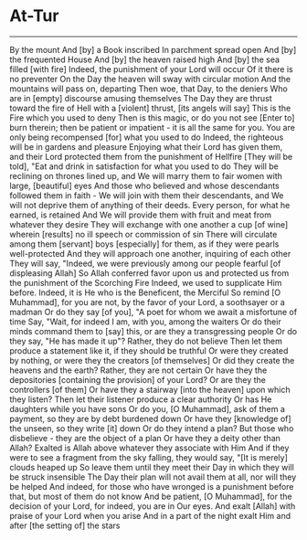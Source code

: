 # At-Tur
---
By the mount
And [by] a Book inscribed
In parchment spread open
And [by] the frequented House
And [by] the heaven raised high
And [by] the sea filled [with fire]
Indeed, the punishment of your Lord will occur
Of it there is no preventer
On the Day the heaven will sway with circular motion
And the mountains will pass on, departing
Then woe, that Day, to the deniers
Who are in [empty] discourse amusing themselves
The Day they are thrust toward the fire of Hell with a [violent] thrust, [its angels will say]
This is the Fire which you used to deny
Then is this magic, or do you not see
[Enter to] burn therein; then be patient or impatient - it is all the same for you. You are only being recompensed [for] what you used to do
Indeed, the righteous will be in gardens and pleasure
Enjoying what their Lord has given them, and their Lord protected them from the punishment of Hellfire
[They will be told], "Eat and drink in satisfaction for what you used to do
They will be reclining on thrones lined up, and We will marry them to fair women with large, [beautiful] eyes
And those who believed and whose descendants followed them in faith - We will join with them their descendants, and We will not deprive them of anything of their deeds. Every person, for what he earned, is retained
And We will provide them with fruit and meat from whatever they desire
They will exchange with one another a cup [of wine] wherein [results] no ill speech or commission of sin
There will circulate among them [servant] boys [especially] for them, as if they were pearls well-protected
And they will approach one another, inquiring of each other
They will say, "Indeed, we were previously among our people fearful [of displeasing Allah]
So Allah conferred favor upon us and protected us from the punishment of the Scorching Fire
Indeed, we used to supplicate Him before. Indeed, it is He who is the Beneficent, the Merciful
So remind [O Muhammad], for you are not, by the favor of your Lord, a soothsayer or a madman
Or do they say [of you], "A poet for whom we await a misfortune of time
Say, "Wait, for indeed I am, with you, among the waiters
Or do their minds command them to [say] this, or are they a transgressing people
Or do they say, "He has made it up"? Rather, they do not believe
Then let them produce a statement like it, if they should be truthful
Or were they created by nothing, or were they the creators [of themselves]
Or did they create the heavens and the earth? Rather, they are not certain
Or have they the depositories [containing the provision] of your Lord? Or are they the controllers [of them]
Or have they a stairway [into the heaven] upon which they listen? Then let their listener produce a clear authority
Or has He daughters while you have sons
Or do you, [O Muhammad], ask of them a payment, so they are by debt burdened down
Or have they [knowledge of] the unseen, so they write [it] down
Or do they intend a plan? But those who disbelieve - they are the object of a plan
Or have they a deity other than Allah? Exalted is Allah above whatever they associate with Him
And if they were to see a fragment from the sky falling, they would say, "[It is merely] clouds heaped up
So leave them until they meet their Day in which they will be struck insensible
The Day their plan will not avail them at all, nor will they be helped
And indeed, for those who have wronged is a punishment before that, but most of them do not know
And be patient, [O Muhammad], for the decision of your Lord, for indeed, you are in Our eyes. And exalt [Allah] with praise of your Lord when you arise
And in a part of the night exalt Him and after [the setting of] the stars

